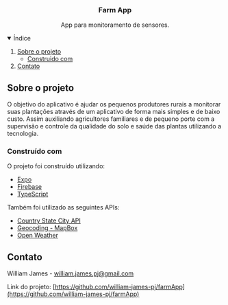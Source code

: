<br />
<p align="center">

  <h3 align="center">Farm App</h3>

  <p align="center">
    App para monitoramento de sensores.
  </p>
</p>

<details open="open">
  <summary>Índice</summary>
  <ol>
    <li>
      <a href="#sobre-o-projeto">Sobre o projeto</a>
      <ul>
        <li><a href="#construido-com">Construido com</a></li>
      </ul>
    </li>
    <li><a href="#contato">Contato</a></li>
  </ol>
</details>

## Sobre o projeto

O objetivo do aplicativo é ajudar os pequenos produtores rurais a monitorar suas plantações através de um aplicativo de forma mais simples e de baixo custo. Assim auxiliando agricultores familiares e de pequeno porte com a supervisão e controle da qualidade do solo e saúde das plantas utilizando a tecnologia.

### Construído com

O projeto foi construído utilizando:

- [Expo](https://expo.dev/)
- [Firebase](https://firebase.google.com/)
- [TypeScript](https://www.typescriptlang.org)

Também foi utilizado as seguintes APIs:

- [Country State City API](https://countrystatecity.in/)
- [Geocoding - MapBox](https://docs.mapbox.com/api/search/geocoding/)
- [Open Weather](https://openweathermap.org/api)

## Contato

William James - william.james.pj@gmail.com

Link do projeto: [https://github.com/william-james-pj/farmApp](https://github.com/william-james-pj/farmApp)
